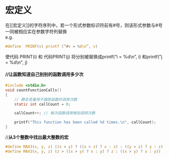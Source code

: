 
# 宏定义
在[[宏定义]]的字符序列中，若一个形式参数标识符前有#号，则该形式参数与#号一同被相应实在参数字符列替换  
e.g.  
```c
#define  PRINT(v) printf (“#v = %d\n”, v)
```   
使代码 PRINT(i) 和 代码PRINT(j) 将分别被替换成printf(“i = %d\n”, i) 和printf("j = %d\n", j)

#### //让函数知道自己别别的函数调用多少次  
```c
#include <stdio.h>
void countFunctionCalls() 
{
    // 静态变量用于跟踪函数的调用次数
    static int callCount = 0;

    callCount++; // 每次函数调用增加调用次数

    printf("This function has been called %d times.\n", callCount);
}
```
//**从3个整数中找出最大整数的宏**  
```c
#define MAX3(x, y, z) ((x > y) ? ((x > z) ? x : z) : ((y > z) ? y : z))  
#define MAX3(x, y, z) (z > ((x > y) ? x : y) ? z : ((x > y) ? x : y))
```